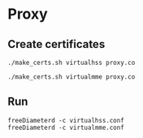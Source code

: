 # Proxy 

## Create certificates 
```
./make_certs.sh virtualhss proxy.co

./make_certs.sh virtualmme proxy.co
```

## Run 
```
freeDiameterd -c virtualhss.conf 
freeDiameterd -c virtualmme.conf
```